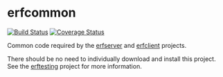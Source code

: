 # erfcommon

[![Build Status](https://travis-ci.com/thales-e-security/erfcommon.svg?branch=master)](https://travis-ci.com/thales-e-security/erfcommon) [![Coverage Status](https://coveralls.io/repos/github/thales-e-security/erfcommon/badge.svg?branch=travis-ci)](https://coveralls.io/github/thales-e-security/erfcommon?branch=travis-ci)

Common code required by the [erfserver](https://github.com/thales-e-security/erfserver) and [erfclient](https://github.com/thales-e-security/erfclient) projects.

There should be no need to individually download and install this project. See the [erftesting](https://github.com/thales-e-security/erftesting) project for more information.